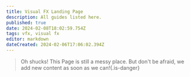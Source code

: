 ```yaml
---
title: Visual FX Landing Page
description: All guides listed here.
published: true
date: 2024-02-08T18:02:59.754Z
tags: vfx, visual fx
editor: markdown
dateCreated: 2024-02-06T17:06:02.394Z
---
```


>Oh shucks!
This Page is still a messy place. But don't be afraid, we add new content as soon as we can!{.is-danger}
